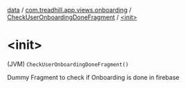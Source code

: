 [data](../../index.md) / [com.treadhill.app.views.onboarding](../index.md) / [CheckUserOnboardingDoneFragment](index.md) / [&lt;init&gt;](./-init-.md)

# &lt;init&gt;

(JVM) `CheckUserOnboardingDoneFragment()`

Dummy Fragment to check if Onboarding is done in firebase

